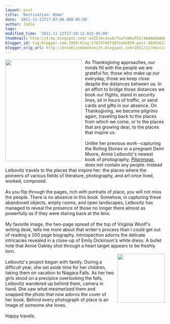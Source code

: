 ```yaml
---
layout: post
title: 'Destination: Home'
date: '2011-11-22T17:07:00.008-05:00'
author: Jodie
tags: 
modified_time: '2011-11-22T17:28:12.022-05:00'
thumbnail: http://4.bp.blogspot.com/-esZIi6cxvsA/TswfsWKwTbI/AAAAAAAAALM/crmmg6kmXh4/s72-c/leibovitz_pilgrimage.jpg
blogger_id: tag:blogger.com,1999:blog-5767374071871443859.post-5836562259316885921
blogger_orig_url: http://brooklinebooksmith.blogspot.com/2011/11/destination-home.html
---
```


<div><img style="MARGIN: 0px 10px 10px 0px; WIDTH: 242px; FLOAT: left; HEIGHT: 320px; CURSOR: hand" id="BLOGGER_PHOTO_ID_5677948076932746674" border="0" alt="" src="http://4.bp.blogspot.com/-esZIi6cxvsA/TswfsWKwTbI/AAAAAAAAALM/crmmg6kmXh4/s320/leibovitz_pilgrimage.jpg" />As Thanksgiving approaches, our minds fill with the people we are grateful for, those who make up our everyday, those we keep close despite the distances between us. In an effort to bridge those distances we book our flights, stand in security lines, sit in hours of traffic, or send cards and gifts in our absence. On Thanksgiving, we become pilgrims again, traveling back to the places from which we come, or to the places that are growing dear, to the places that inspire us.<br /><br />Unlike her previous work--capturing the Rolling Stones or a pregnant Demi Moore, Annie Leibovitz's newest book of photography, <em><a href="http://www.brooklinebooksmith-shop.com/book/9780375505089">Pilgrimage</a></em>, does not contain any people. Instead Leibovitz travels to the places that inspire her: the places where the pioneers of various fields of literature, photography, and art once lived, worked, composed.<br /><br />As you flip through the pages, rich with portraits of place, you will not miss the people. There is no absence in this book. Somehow, in capturing these abandoned objects, empty rooms, and open landscapes, Leibovitz has managed to reveal the presence of those no longer there almost as powerfully as if they were staring back at the lens.<br /><br />My favorite image, the two-page spread of the top of Virginia Woolf's writing desk, tells me more about that writer's process than I could get out of reading a 200 page biography. Introspection adorns the delicate intricacies revealed in a close-up of Emily Dickinson's white dress. A bullet hole that Annie Oakley shot through a heart target appears to be freshly torn.<br /><a href="http://1.bp.blogspot.com/-O_UROM51Xf8/TswgDDSiqOI/AAAAAAAAALY/aFkKTxozBZU/s1600/pilgrims.gif"><img style="MARGIN: 0px 0px 10px 10px; WIDTH: 150px; FLOAT: right; HEIGHT: 154px; CURSOR: hand" id="BLOGGER_PHOTO_ID_5677948467002124514" border="0" alt="" src="http://1.bp.blogspot.com/-O_UROM51Xf8/TswgDDSiqOI/AAAAAAAAALY/aFkKTxozBZU/s320/pilgrims.gif" /></a><br />Leibovitz's project began with family. During a difficult year, she set aside time for her children, taking them on vacation to Niagara Falls. As her two girls stood on a precipice overlooking the falls, Leibovitz wandered up behind them, camera in hand. She saw what mesmerized them and snapped the photo that now adorns the cover of her book. Behind every photograph of place is an image of someone she loves.<br /><br />Happy travels.</div>